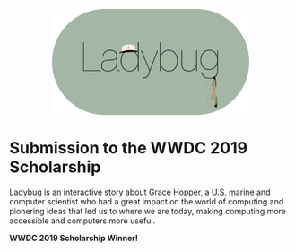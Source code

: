 <p align="center">
  <img src="icon.png" width=70%>
</p>

# Submission to the WWDC 2019 Scholarship

Ladybug is an interactive story about Grace Hopper, a U.S. marine and computer scientist who had a great impact on the world of computing and pionering ideas that led us to where we are today, making computing more accessible and computers more useful.

**WWDC 2019 Scholarship Winner!**
